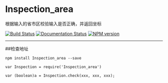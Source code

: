 # Inspection_area
根据输入的省市区校验输入是否正确，并返回坐标

[![Build Status](https://travis-ci.org/nnliang/Inspection_area.svg?branch=master)](https://travis-ci.org/nnliang/Inspection_area)
[![Documentation Status](https://readthedocs.org/projects/inspection-area/badge/?version=latest)](http://inspection-area.readthedocs.io/en/latest/?badge=latest)
[![NPM version](https://img.shields.io/npm/v/inspection-area.svg?style=flat-square)](https://www.npmjs.com/package/inspection-area)

-----

##检查地址

```
npm install Inspection_area --save

var Inspection = require('Inspection_area')

var (boolean)a = Inspection.check(xxx, xxx, xxx);

```
